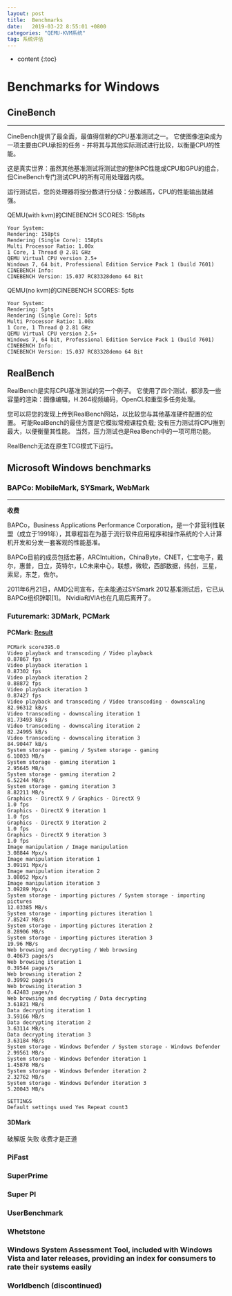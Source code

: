 ```yaml
---
layout: post
title:  Benchmarks
date:   2019-03-22 8:55:01 +0800
categories: "QEMU-KVM系统"
tag: 系统评估
---
```

* content
{:toc}


# Benchmarks for Windows

## CineBench
---
CineBench提供了最全面，最值得信赖的CPU基准测试之一。 它使图像渲染成为一项主要由CPU承担的任务 - 并将其与其他实际测试进行比较，以衡量CPU的性能。

这是真实世界：虽然其他基准测试将测试您的整体PC性能或CPU和GPU的组合，但CineBench专门测试CPU的所有可用处理器内核。

运行测试后，您的处理器将按分数进行分级：分数越高，CPU的性能输出就越强。

QEMU(with kvm)的CINEBENCH SCORES: 158pts

```shell
Your System: 
Rendering: 158pts
Rendering (Single Core): 158pts
Multi Processor Ratio: 1.00x
1 Core, 1 Thread @ 2.81 GHz
QEMU Virtual CPU version 2.5+
Windows 7, 64 bit, Professional Edition Service Pack 1 (build 7601)
CINEBENCH Info:
CINEBENCH Version: 15.037 RC83328demo 64 Bit
```

QEMU(no kvm)的CINEBENCH SCORES: 5pts

```shell
Your System: 
Rendering: 5pts
Rendering (Single Core): 5pts
Multi Processor Ratio: 1.00x
1 Core, 1 Thread @ 2.81 GHz
QEMU Virtual CPU version 2.5+
Windows 7, 64 bit, Professional Edition Service Pack 1 (build 7601)
CINEBENCH Info:
CINEBENCH Version: 15.037 RC83328demo 64 Bit
```

## RealBench

RealBench是实际CPU基准测试的另一个例子。 它使用了四个测试，都涉及一些容量的渲染：图像编辑，H.264视频编码，OpenCL和重型多任务处理。

您可以将您的发现上传到RealBench网站，以比较您与其他基准硬件配置的位置。 可能RealBench的最佳方面是它模拟常规课程负载; 没有压力测试将CPU推到最大，以便衡量其性能。 当然，压力测试也是RealBench中的一项可用功能。

RealBench无法在原生TCG模式下运行。

## Microsoft Windows benchmarks
### BAPCo: MobileMark, SYSmark, WebMark
---
**收费**

BAPCo，Business Applications Performance Corporation，是一个非营利性联盟（成立于1991年），其章程旨在为基于流行软件应用程序和操作系统的个人计算机开发和分发一套客观的性能基准。

BAPCo目前的成员包括宏碁，ARCIntuition，ChinaByte，CNET，仁宝电子，戴尔，惠普，日立，英特尔，LC未来中心，联想，微软，西部数据，纬创，三星，索尼，东芝，佐尔。

2011年6月21日，AMD公司宣布，在未能通过SYSmark 2012基准测试后，它已从BAPCo组织辞职[1]。 Nvidia和VIA也在几周后离开了。

### Futuremark: 3DMark, PCMark
#### PCMark: [Result](https://www.3dmark.com/pcm7/1173102#)

```shell
PCMark score395.0
Video playback and transcoding / Video playback
0.87867 fps
Video playback iteration 1
0.87302 fps
Video playback iteration 2
0.88872 fps
Video playback iteration 3
0.87427 fps
Video playback and transcoding / Video transcoding - downscaling
82.96312 kB/s
Video transcoding - downscaling iteration 1
81.73493 kB/s
Video transcoding - downscaling iteration 2
82.24995 kB/s
Video transcoding - downscaling iteration 3
84.90447 kB/s
System storage - gaming / System storage - gaming
6.10033 MB/s
System storage - gaming iteration 1
2.95645 MB/s
System storage - gaming iteration 2
6.52244 MB/s
System storage - gaming iteration 3
8.82211 MB/s
Graphics - DirectX 9 / Graphics - DirectX 9
1.0 fps
Graphics - DirectX 9 iteration 1
1.0 fps
Graphics - DirectX 9 iteration 2
1.0 fps
Graphics - DirectX 9 iteration 3
1.0 fps
Image manipulation / Image manipulation
3.08844 Mpx/s
Image manipulation iteration 1
3.09191 Mpx/s
Image manipulation iteration 2
3.08052 Mpx/s
Image manipulation iteration 3
3.09289 Mpx/s
System storage - importing pictures / System storage - importing pictures
12.03385 MB/s
System storage - importing pictures iteration 1
7.85247 MB/s
System storage - importing pictures iteration 2
8.28906 MB/s
System storage - importing pictures iteration 3
19.96 MB/s
Web browsing and decrypting / Web browsing
0.40673 pages/s
Web browsing iteration 1
0.39544 pages/s
Web browsing iteration 2
0.39992 pages/s
Web browsing iteration 3
0.42483 pages/s
Web browsing and decrypting / Data decrypting
3.61821 MB/s
Data decrypting iteration 1
3.59166 MB/s
Data decrypting iteration 2
3.63114 MB/s
Data decrypting iteration 3
3.63184 MB/s
System storage - Windows Defender / System storage - Windows Defender
2.99561 MB/s
System storage - Windows Defender iteration 1
1.45878 MB/s
System storage - Windows Defender iteration 2
2.32762 MB/s
System storage - Windows Defender iteration 3
5.20043 MB/s
```

```shell
SETTINGS
Default settings used Yes Repeat count3
```

#### 3DMark
破解版 失败 收费才是正道

### PiFast
### SuperPrime
### Super PI
### UserBenchmark
### Whetstone
### Windows System Assessment Tool, included with Windows Vista and later releases, providing an index for consumers to rate their systems easily
### Worldbench (discontinued)